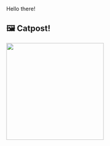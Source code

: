 Hello there!



## 🖼️ Catpost!

<sub>
    <img src="https://cdn2.thecatapi.com/images/MTgxMjI2NA.jpg" height="256">
</sub>

